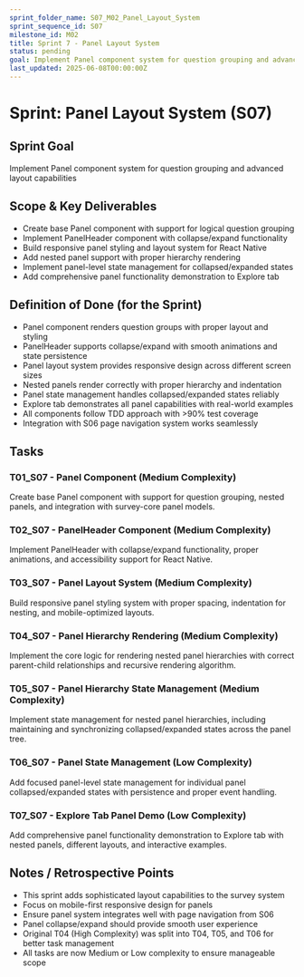 ```yaml
---
sprint_folder_name: S07_M02_Panel_Layout_System
sprint_sequence_id: S07
milestone_id: M02
title: Sprint 7 - Panel Layout System
status: pending
goal: Implement Panel component system for question grouping and advanced layout capabilities
last_updated: 2025-06-08T00:00:00Z
---
```


# Sprint: Panel Layout System (S07)

## Sprint Goal
Implement Panel component system for question grouping and advanced layout capabilities

## Scope & Key Deliverables
- Create base Panel component with support for logical question grouping
- Implement PanelHeader component with collapse/expand functionality
- Build responsive panel styling and layout system for React Native
- Add nested panel support with proper hierarchy rendering
- Implement panel-level state management for collapsed/expanded states
- Add comprehensive panel functionality demonstration to Explore tab

## Definition of Done (for the Sprint)
- Panel component renders question groups with proper layout and styling
- PanelHeader supports collapse/expand with smooth animations and state persistence
- Panel layout system provides responsive design across different screen sizes
- Nested panels render correctly with proper hierarchy and indentation
- Panel state management handles collapsed/expanded states reliably
- Explore tab demonstrates all panel capabilities with real-world examples
- All components follow TDD approach with >90% test coverage
- Integration with S06 page navigation system works seamlessly

## Tasks

### T01_S07 - Panel Component (Medium Complexity)
Create base Panel component with support for question grouping, nested panels, and integration with survey-core panel models.

### T02_S07 - PanelHeader Component (Medium Complexity)
Implement PanelHeader with collapse/expand functionality, proper animations, and accessibility support for React Native.

### T03_S07 - Panel Layout System (Medium Complexity)
Build responsive panel styling system with proper spacing, indentation for nesting, and mobile-optimized layouts.

### T04_S07 - Panel Hierarchy Rendering (Medium Complexity)
Implement the core logic for rendering nested panel hierarchies with correct parent-child relationships and recursive rendering algorithm.

### T05_S07 - Panel Hierarchy State Management (Medium Complexity)
Implement state management for nested panel hierarchies, including maintaining and synchronizing collapsed/expanded states across the panel tree.

### T06_S07 - Panel State Management (Low Complexity)
Add focused panel-level state management for individual panel collapsed/expanded states with persistence and proper event handling.

### T07_S07 - Explore Tab Panel Demo (Low Complexity)
Add comprehensive panel functionality demonstration to Explore tab with nested panels, different layouts, and interactive examples.

## Notes / Retrospective Points
- This sprint adds sophisticated layout capabilities to the survey system
- Focus on mobile-first responsive design for panels
- Ensure panel system integrates well with page navigation from S06
- Panel collapse/expand should provide smooth user experience
- Original T04 (High Complexity) was split into T04, T05, and T06 for better task management
- All tasks are now Medium or Low complexity to ensure manageable scope
